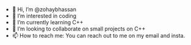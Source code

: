 - 👋 Hi, I’m @zohaybhassan
- 👀 I’m interested in coding
- 🌱 I’m currently learning C++
- 💞️ I’m looking to collaborate on small projects on C++
- 📫 How to reach me: You can reach out to me on my email and insta.

<!---
zohaybhassan/zohaybhassan is a ✨ special ✨ repository because its `README.md` (this file) appears on your GitHub profile.
You can click the Preview link to take a look at your changes.
--->
